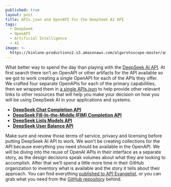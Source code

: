 ```yaml
---
published: true
layout: post
title: APIs.json and OpenAPI for the DeepSeek AI API
tags:
  - DeepSeek
  - OpenAPI
  - Artificial Intelligence
  - AI
image: >-
  https://kinlane-productions2.s3.amazonaws.com/algorotoscope-master/america-immigration_dumping-ground-an-me-store-front.jpeg
---
```

What better way to spend the day than playing with the [DeepSeek AI API](https://contracts.apievangelist.com/store/deepseek/). At first search there isn’t an OpenAPI or other artifacts for the API available so we got to work creating a single OpenAPI for each of the APIs they offer. We crafted four separate OpenAPIs for each of the primary capabilities, then we wrapped them in [a single APIs.json](https://github.com/api-evangelist/deepseek/blob/main/apis.yml) to help provide other relevant links to other resources that will help you make your decision on how you will be using DeepSeek AI in your applications and systems.

- [**DeepSeek Chat Completion API**](https://github.com/api-evangelist/deepseek/blob/main/openapi/deepseek-chat-completion-api-openapi.yml)
- [**DeepSeek Fill-In-the-Middle (FIM) Completion API**](https://github.com/api-evangelist/deepseek/blob/main/openapi/deepseek-fim-completion-openapi.yml)
- [**DeepSeek Lists Models API**](https://github.com/api-evangelist/deepseek/blob/main/openapi/deepseek-lists-models-api-openapi.yml)
- [**DeepSeek User Balance API**](https://github.com/api-evangelist/deepseek/blob/main/openapi/deepseek-user-balance-api-openapi.yml)

Make sure and review those terms of service, privacy and licensing before putting DeepSeek AI API to work. We won’t be creating collections for the API because everything you need should be available in the OpenAPI. We will be diving into the reuse of OpenAI APIs in their interface as a separate story, as the design decisions speak volumes about what they are looking to accomplish. After that we’ll spend a little more time in their GitHub organization to inventory what is available and the story it tells about their approach. You can find everything [published to API Evangelist](https://contracts.apievangelist.com/store/deepseek/), or you can grab what you need from the [GitHub repository](https://github.com/api-evangelist/deepseek) behind.


